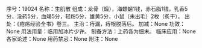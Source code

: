 序号：19024
名称：生肌散
组成：龙骨（煅），海螵蛸1钱，赤石脂1钱，乳香5分，没药5分，血竭5分，轻粉5分，雄黄5分，小鼠（未出毛）2枚（炙干）。
出处：《疮疡经验全书》卷三。
主治：痔漏，痔根脱落后。
加减：None
功效：None
用法用量：临用加冰片少许。
制备方法：上药各为细末。
临床应用：None
各家论述：None
用药禁忌：None
附注：None
